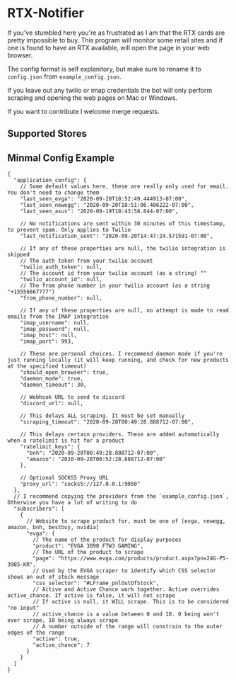 # RTX-Notifier

If you've stumbled here you're as frustrated as I am that the RTX cards are pretty impossible to buy. This program will monitor some retail sites and if one is found to have an RTX available, will open the page in your web browser.

The config format is self explanitory, but make sure to rename it to `config.json` from `example_config.json`.

If you leave out any twilio or imap credentials the bot will only perform scraping and opening the web pages on Mac or Windows.

If you want to contribute I welcome merge requests. 

## Supported Stores


## Minmal Config Example

```json5
{
  "application_config": {
    // Some default values here, these are really only used for email. You don't need to change them
    "last_seen_evga": "2020-09-20T18:52:49.444913-07:00",
    "last_seen_newegg": "2020-09-20T18:51:06.486222-07:00",
    "last_seen_asus": "2020-09-19T18:43:58.644-07:00",

    // No notifications are sent within 30 minutes of this timestamp, to prevent spam. Only applies to Twilio
    "last_notification_sent": "2020-09-20T14:47:24.571591-07:00",

    // If any of these properties are null, the twilio integration is skipped
    // The auth token from your twilio account
    "twilio_auth_token": null,
    // The account id from your twilio account (as a string) ""
    "twilio_account_id": null,
    // The from phone number in your twilio account (as a string "+15556667777")
    "from_phone_number": null,

    // If any of these properties are null, no attempt is made to read emails from the IMAP integration
    "imap_username": null,
    "imap_password": null,
    "imap_host": null,
    "imap_port": 993,

    // These are personal choices. I recommend daemon mode if you're just running locally (it will keep running, and check for new products at the specified timeout)
    "should_open_browser": true,
    "daemon_mode": true,
    "daemon_timeout": 30,

    // Webhook URL to send to discord
    "discord_url": null,

    // This delays ALL scraping. It must be set manually
    "scraping_timeout": "2020-09-28T00:49:28.888712-07:00",

    // This delays certain providers. These are added automatically when a ratelimit is hit for a product
    "ratelimit_keys": {
      "bnh": "2020-09-28T00:49:28.888712-07:00",
      "amazon": "2020-09-28T00:52:28.888712-07:00"
    },

    // Optional SOCKS5 Proxy URL
    "proxy_url": "socks5://127.0.0.1:9050"
  },
  // I recommend copying the providers from the `example_config.json`, Otherwise you have a lot of writing to do
  "subscribers": [
    {
      // Website to scrape product for, must be one of [evga, newegg, amazon, bnh, bestbuy, nvidia]
      "evga": {
        // The name of the product for display purposes
        "product": "EVGA 3090 FTW3 GAMING",
        // The URL of the product to scrape
        "page": "https://www.evga.com/products/product.aspx?pn=24G-P5-3985-KR",
        // Used by the EVGA scraper to identify which CSS selector shows an out of stock message
        "css_selector": "#LFrame_pnlOutOfStock",
        // Active and Active Chance work together. Active overrides active_chance. If active is false, it will not scrape
        // If active is null, it WILL scrape. This is to be considered "no input"
        // active_chance is a value between 0 and 10. 0 being won't ever scrape, 10 being always scrape
        // A number outside of the range will constrain to the outer edges of the range
        "active": true,
        "active_chance": 7
      }
    }
  ]
}
```
